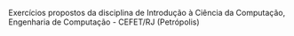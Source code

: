 Exercícios propostos da disciplina de Introdução à Ciência da Computação, Engenharia de Computação - CEFET/RJ (Petrópolis)
